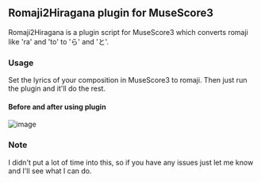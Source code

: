 ## Romaji2Hiragana plugin for MuseScore3
Romaji2Hiragana is a plugin script for MuseScore3 which converts romaji like 'ra' and 'to' to 'ら' and 'と'.

### Usage
Set the lyrics of your composition in MuseScore3 to romaji. Then just run the plugin and it'll do the rest.
#### Before and after using plugin
![image](beforeandafter.png)

### Note
I didn't put a lot of time into this, so if you have any issues just let me know and I'll see what I can do.

